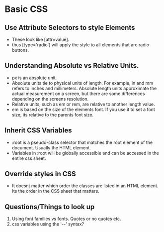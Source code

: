 # Basic CSS

## Use Attribute Selectors to style Elements
  * These look like [attr=value].
  * thus [type='radio'] will apply the style to all elements that are radio buttons.

## Understanding Absolute vs Relative Units.
  * px is an absolute unit.
  * Absolute units tie to physical units of length. For example, in and mm refers to inches and millimeters. Absolute length units approximate the actual measurement on a screen, but there are some differences depending on the screens resolution.
  * Relative units, such as em or rem, are relative to another length value.
  * em is based on the size of the elements font. If you use it to set a font size, its relative to the parents font size.

## Inherit CSS Variables
  * :root is a pseudo-class selector that matches the root element of the document. Usually the HTML element.
  * Variables in :root will be globally accessible and can be accessed in the entire css sheet.

## Override styles in CSS
  * It doesnt matter which order the classes are listed in an HTML element. Its the order in the CSS sheet that matters.
## Questions/Things to look up
1. Using font families vs fonts. Quotes or no quotes etc.
2. css variables using the '--' syntax?
